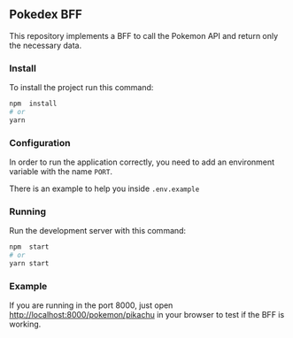 ## Pokedex BFF

This repository implements a BFF to call the Pokemon API and return only the necessary data.

### Install

To install the project run this command:

```bash
npm  install
# or
yarn
```

### Configuration

In order to run the application correctly, you need to add an environment variable with the name `PORT`.

There is an example to help you inside `.env.example`

### Running

Run the development server with this command:

```bash
npm  start
# or
yarn start
```

### Example

If you are running in the port 8000, just open [http://localhost:8000/pokemon/pikachu](http://localhost:8000/pokemon/pikachu) in your browser to test if the BFF is working.
